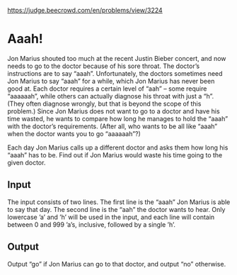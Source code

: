 https://judge.beecrowd.com/en/problems/view/3224

# Aaah!

Jon Marius shouted too much at the recent Justin Bieber concert, and now needs
to go to the doctor because of his sore throat. The doctor’s instructions are to
say “aaah”. Unfortunately, the doctors sometimes need Jon Marius to say “aaah”
for a while, which Jon Marius has never been good at. Each doctor requires a
certain level of “aah” – some require “aaaaaah”, while others can actually
diagnose his throat with just a “h”. (They often diagnose wrongly, but that is
beyond the scope of this problem.) Since Jon Marius does not want to go to a
doctor and have his time wasted, he wants to compare how long he manages to hold
the “aaah” with the doctor’s requirements. (After all, who wants to be all like
“aaah” when the doctor wants you to go “aaaaaah”?)

Each day Jon Marius calls up a different doctor and asks them how long his
“aaah” has to be. Find out if Jon Marius would waste his time going to the given
doctor.

## Input

The input consists of two lines. The first line is the “aaah” Jon Marius is able
to say that day. The second line is the “aah” the doctor wants to hear. Only
lowercase ’a’ and ’h’ will be used in the input, and each line will contain
between 0 and 999 ’a’s, inclusive, followed by a single ’h’.

## Output

Output “go” if Jon Marius can go to that doctor, and output “no” otherwise.
